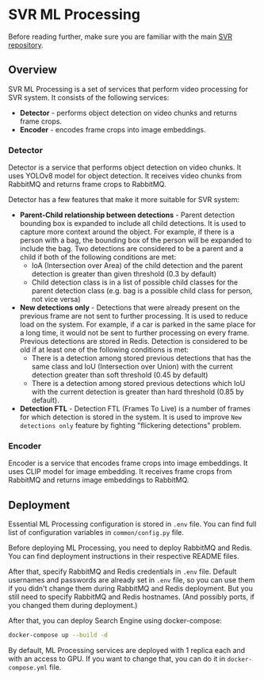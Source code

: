 # SVR ML Processing
Before reading further, make sure you are familiar with the main [SVR repository](https://github.com/TLMOS/security_video_retrieval).

## Overview
SVR ML Processing is a set of services that perform video processing for SVR system. It consists of the following services:
- **Detector** - performs object detection on video chunks and returns frame crops.
- **Encoder** - encodes frame crops into image embeddings.

### Detector
Detector is a service that performs object detection on video chunks. It uses YOLOv8 model for object detection. It receives video chunks from RabbitMQ and returns frame crops to RabbitMQ.

Detector has a few features that make it more suitable for SVR system:
- **Parent-Child relationship between detections** - Parent detection bounding box is expanded to include all child detections. It is used to capture more context around the object. For example, if there is a person with a bag, the bounding box of the person will be expanded to include the bag. Two detections are considered to be a parent and a child if both of the following conditions are met:
    - IoA (Intersection over Area) of the child detection and the parent detection is greater than given threshold (0.3 by default)
    - Child detection class is in a list of possible child classes for the parent detection class (e.g. bag is a possible child class for person, not vice versa)
- **New detections only** - Detections that were already present on the previous frame are not sent to further processing. It is used to reduce load on the system. For example, if a car is parked in the same place for a long time, it would not be sent to further processing on every frame. Previous detections are stored in Redis. Detection is considered to be old if at least one of the following conditions is met:
    - There is a detection among stored previous detections that has the same class and IoU (Intersection over Union) with the current detection greater than soft threshold (0.45 by default)
    - There is a detection among stored previous detections which IoU with the current detection is greater than hard threshold (0.85 by default).
- **Detection FTL** - Detection FTL (Frames To Live) is a number of frames for which detection is stored in the system. It is used to improve `New detections only` feature by fighting "flickering detections" problem.

### Encoder
Encoder is a service that encodes frame crops into image embeddings. It uses CLIP model for image embedding. It receives frame crops from RabbitMQ and returns image embeddings to RabbitMQ.

## Deployment
Essential ML Processing configuration is stored in `.env` file. You can find full list of configuration variables in `common/config.py` file.

Before deploying ML Processing, you need to deploy RabbitMQ and Redis. You can find deployment instructions in their respective README files.

After that, specify RabbitMQ and Redis credentials in `.env` file. Default usernames and passwords are already set in `.env` file, so you can use them if you didn't change them during RabbitMQ and Redis deployment. But you still need to specify RabbitMQ and Redis hostnames. (And possibly ports, if you changed them during deployment.)

After that, you can deploy Search Engine using docker-compose:
```bash
docker-compose up --build -d
```

By default, ML Processing services are deployed with 1 replica each and with an access to GPU. If you want to change that, you can do it in `docker-compose.yml` file.